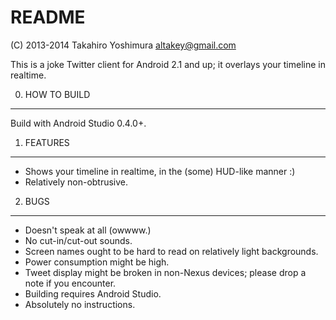 README
======

(C) 2013-2014 Takahiro Yoshimura <altakey@gmail.com>

This is a joke Twitter client for Android 2.1 and up; it overlays your timeline in realtime.

0. HOW TO BUILD
---------------

Build with Android Studio 0.4.0+.

1. FEATURES
-----------

 * Shows your timeline in realtime, in the (some) HUD-like manner :)
 * Relatively non-obtrusive.

2. BUGS
-------

 * Doesn't speak at all (owwww.)
 * No cut-in/cut-out sounds.
 * Screen names ought to be hard to read on relatively light backgrounds.
 * Power consumption might be high.
 * Tweet display might be broken in non-Nexus devices; please drop a note if you encounter.
 * Building requires Android Studio.
 * Absolutely no instructions.